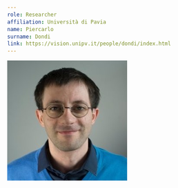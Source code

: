 ```yaml
---
role: Researcher
affiliation: Università di Pavia
name: Piercarlo
surname: Dondi
link: https://vision.unipv.it/people/dondi/index.html
---
```


![{name} {surname}](./profile.jpg)
